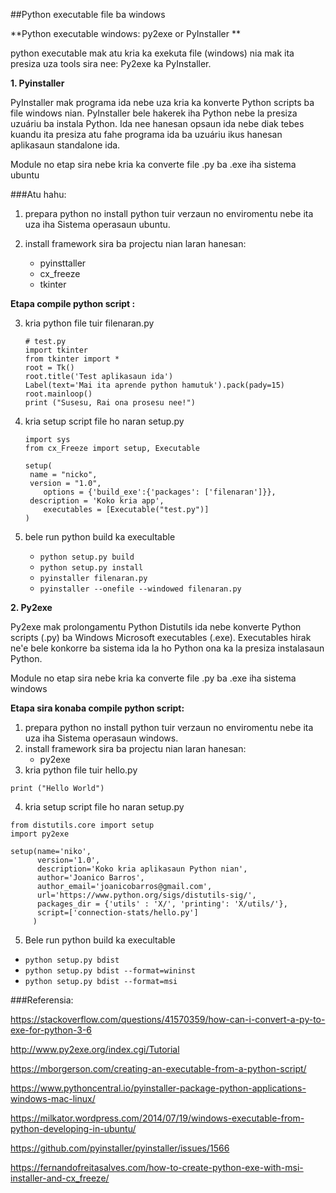 ##Python executable file ba windows

**Python executable windows: py2exe or PyInstaller **

python executable mak atu kria ka exekuta file (windows) nia mak ita presiza uza tools sira nee: Py2exe ka PyInstaller.  

**1. Pyinstaller** 

PyInstaller mak programa ida nebe uza kria ka konverte Python scripts ba file windows nian. PyInstaller bele  hakerek iha Python nebe la presiza uzuáriu ba instala Python. Ida nee hanesan opsaun ida nebe diak tebes kuandu ita presiza atu fahe programa ida ba uzuáriu ikus hanesan aplikasaun standalone ida.



Module no etap sira nebe kria ka converte file .py ba .exe iha sistema ubuntu

###Atu hahu:

1. prepara python no install python tuir verzaun no enviromentu nebe ita uza iha Sistema operasaun ubuntu.

2. install framework sira ba projectu nian laran hanesan:

   - pyinsttaller 
   - cx_freeze
   - tkinter

**Etapa compile python script :**

3. kria python file tuir filenaran.py

   ```
   # test.py
   import tkinter
   from tkinter import *
   root = Tk()
   root.title('Test aplikasaun ida')
   Label(text='Mai ita aprende python hamutuk').pack(pady=15)
   root.mainloop()
   print ("Susesu, Rai ona prosesu nee!")
   ```

4. kria setup script file ho naran setup.py

   ```
   import sys
   from cx_Freeze import setup, Executable

   setup(
   	name = "nicko",
   	version = "1.0",
       options = {'build_exe':{'packages': ['filenaran']}},
   	description = 'Koko kria app',
       executables = [Executable("test.py")]
   )
   ```

5. bele run python build ka execultable

   - `python setup.py build`
   - `python setup.py install`
   - `pyinstaller filenaran.py`
   - `pyinstaller --onefile --windowed filenaran.py`




**2. Py2exe**  

Py2exe mak prolongamentu Python Distutils ida nebe konverte Python scripts (.py) ba Windows Microsoft executables (.exe). Executables hirak ne'e bele konkorre ba sistema ida la ho Python ona ka la presiza instalasaun Python.


Module no etap sira nebe kria ka converte file .py ba .exe iha sistema windows

**Etapa sira konaba compile python script:**
1. prepara python no install python tuir verzaun no enviromentu nebe ita uza iha Sistema operasaun windows.
2. install framework sira ba projectu nian laran hanesan:
   - py2exe
3. kria python file tuir hello.py 
```
print ("Hello World")
```
4. kria setup script file ho naran setup.py
```
from distutils.core import setup
import py2exe

setup(name='niko',
      version='1.0',
      description='Koko kria aplikasaun Python nian',
      author='Joanico Barros',
      author_email='joanicobarros@gmail.com',
      url='https://www.python.org/sigs/distutils-sig/',
      packages_dir = {'utils' : 'X/', 'printing': 'X/utils/'},
      script=['connection-stats/hello.py']
     )
```
5. Bele run python build ka execultable


-  `python setup.py bdist`
-  `python setup.py bdist --format=wininst`
-  `python setup.py bdist --format=msi`


###Referensia: 

https://stackoverflow.com/questions/41570359/how-can-i-convert-a-py-to-exe-for-python-3-6

http://www.py2exe.org/index.cgi/Tutorial

https://mborgerson.com/creating-an-executable-from-a-python-script/

https://www.pythoncentral.io/pyinstaller-package-python-applications-windows-mac-linux/

https://milkator.wordpress.com/2014/07/19/windows-executable-from-python-developing-in-ubuntu/

https://github.com/pyinstaller/pyinstaller/issues/1566

https://fernandofreitasalves.com/how-to-create-python-exe-with-msi-installer-and-cx_freeze/

